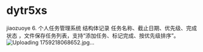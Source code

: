 # dytr5xs
jiaozuoye
6. 个人任务管理系统
 结构体记录 任务名称、截止日期、优先级、完成状态 ，文件保存任务列表，支持“添加任务、标记完成、按优先级排序”。
![Uploading 1759218068652.jpg…]()
